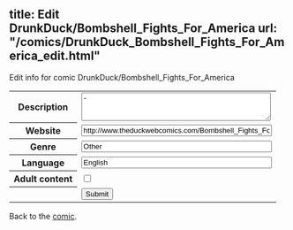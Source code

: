 title: Edit DrunkDuck/Bombshell_Fights_For_America
url: "/comics/DrunkDuck_Bombshell_Fights_For_America_edit.html"
---
Edit info for comic DrunkDuck/Bombshell_Fights_For_America

<form name="comic" action="http://gaepostmail.appspot.com/comic/" method="post">
<table class="comicinfo">
<tr>
<th>Description</th><td><textarea name="description" cols="40" rows="3">-</textarea></td>
</tr>
<tr>
<th>Website</th><td><input type="text" name="url" value="http://www.theduckwebcomics.com/Bombshell_Fights_For_America/" size="40"/></td>
</tr>
<tr>
<th>Genre</th><td><input type="text" name="genre" value="Other" size="40"/></td>
</tr>
<tr>
<th>Language</th><td><input type="text" name="language" value="English" size="40"/></td>
</tr>
<tr>
<th>Adult content</th><td><input type="checkbox" name="adult" value="adult" /></td>
</tr>
<tr>
<th></th><td>
<input type="hidden" name="comic" value="DrunkDuck_Bombshell_Fights_For_America" />
<input type="submit" name="submit" value="Submit" />
</td>
</tr>
</table>
</form>

Back to the [comic](DrunkDuck_Bombshell_Fights_For_America.html).
